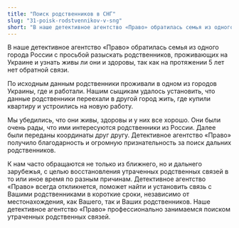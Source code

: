 ```yaml
---
title: "Поиск родственников в СНГ"
slug: "31-poisk-rodstvennikov-v-sng"
short: "В наше детективное агентство «Право» обратилась семья из одного города России с просьбой разыскать родственников, проживающих на Украине и узнать живы ли они и здоровы."
---
```


В наше детективное агентство «Право» обратилась семья из одного города России с просьбой разыскать родственников, проживающих на Украине и узнать живы ли они и здоровы, так как на протяжении 5 лет нет обратной связи.

По исходным данным родственники проживали в одном из городов Украины, где и работали. Нашим сыщикам удалось установить, что данные родственники переехали в другой город жить, где купили квартиру и устроились на новую работу.

Мы убедились, что они живы, здоровы и у них все хорошо. Они были очень рады, что ими интересуются родственники из России. Далее были переданы координаты друг другу. Детективное агентство «Право» получило благодарность и огромную признательность за поиск дальних родственников.

К нам часто обращаются не только из ближнего, но и дальнего зарубежья, с целью восстановления утраченных родственных связей в то или иное время по разным причинам. Детективное агентство «Право» всегда откликнется, поможет найти и установить связь с Вашими родственниками в короткие сроки, независимо от местонахождения, как Вашего, так и Ваших родственников. Наше детективное агентство «Право» профессионально занимаемся поиском утраченных родственных связей.
